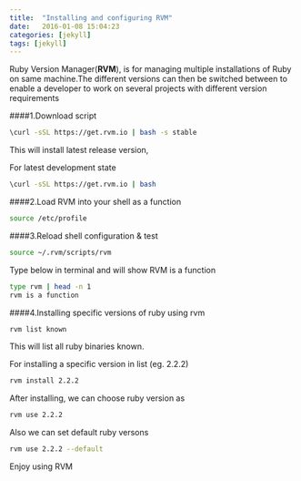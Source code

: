 ```yaml
---
title:  "Installing and configuring RVM"
date:   2016-01-08 15:04:23
categories: [jekyll]
tags: [jekyll]
---
```


Ruby Version Manager(**RVM**), is for managing multiple installations of Ruby on same machine.The different versions can then be switched between to enable a developer to work on several projects with different version requirements


####1.Download script

```bash
\curl -sSL https://get.rvm.io | bash -s stable
```
This will install latest release version,

For latest development state

```bash
\curl -sSL https://get.rvm.io | bash
```
####2.Load RVM into your shell as a function

```bash
source /etc/profile
```
####3.Reload shell configuration & test

```bash
source ~/.rvm/scripts/rvm
```
Type below in terminal and will show RVM is a function
```bash
type rvm | head -n 1
rvm is a function
```
####4.Installing specific versions of ruby using rvm
```bash
rvm list known
```
This will list all ruby binaries known.

For installing a specific version in list (eg. 2.2.2)
```bash
rvm install 2.2.2
```
After installing, we can choose ruby version as
```bash
rvm use 2.2.2
```
Also we can set default ruby versons
```bash
rvm use 2.2.2 --default
```

Enjoy using RVM

